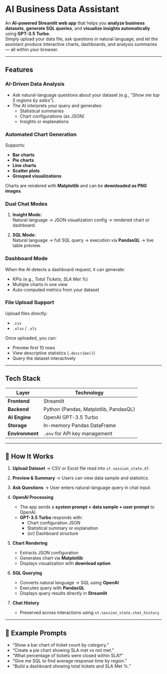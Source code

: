# AI Business Data Assistant

An **AI-powered Streamlit web app** that helps you **analyze business datasets**, **generate SQL queries**, and **visualize insights automatically** using **GPT-3.5 Turbo**.  
Simply upload your data file, ask questions in natural language, and let the assistant produce interactive charts, dashboards, and analysis summaries — all within your browser.

---

##  Features

###  AI-Driven Data Analysis
- Ask natural-language questions about your dataset (e.g., *"Show me top 5 regions by sales"*).  
- The AI interprets your query and generates:
  - Statistical summaries  
  - Chart configurations (as JSON)
  - Insights or explanations  

###  Automated Chart Generation
Supports:
- **Bar charts**
- **Pie charts**
- **Line charts**
- **Scatter plots**
- **Grouped visualizations**

Charts are rendered with **Matplotlib** and can be **downloaded as PNG images**.

###  Dual Chat Modes
1. **Insight Mode:**  
   Natural language → JSON visualization config → rendered chart or dashboard.

2. **SQL Mode:**  
   Natural language → full SQL query → execution via **PandasQL** → live table preview.

###  Dashboard Mode
When the AI detects a dashboard request, it can generate:
- KPIs (e.g., *Total Tickets*, *SLA Met %*)
- Multiple charts in one view
- Auto-computed metrics from your dataset

###  File Upload Support
Upload files directly:
- `.csv`
- `.xlsx` / `.xls`

Once uploaded, you can:
- Preview first 10 rows
- View descriptive statistics (`.describe()`)
- Query the dataset interactively

---

##  Tech Stack

| Layer | Technology |
|-------|-------------|
| **Frontend** | Streamlit |
| **Backend** | Python (Pandas, Matplotlib, PandasQL) |
| **AI Engine** | OpenAI GPT-3.5 Turbo |
| **Storage** | In-memory Pandas DataFrame |
| **Environment** | `.env` for API key management |

---

## 🧠 How It Works

1. **Upload Dataset** → CSV or Excel file read into `st.session_state.df`.

2. **Preview & Summary** → Users can view data sample and statistics.

3. **Ask Questions** → User enters natural-language query in chat input.

4. **OpenAI Processing**
   - The app sends a **system prompt + data sample + user prompt** to OpenAI.
   - **GPT-3.5 Turbo** responds with:
     - Chart configuration JSON  
     - Statistical summary or explanation  
     - *(or)* Dashboard structure

5. **Chart Rendering**
   - Extracts JSON configuration  
   - Generates chart via **Matplotlib**  
   - Displays visualization with **download option**

6. **SQL Querying**
   - Converts natural language → SQL using **OpenAI**
   - Executes query with **PandasQL**
   - Displays query results directly in **Streamlit**

7. **Chat History**
   - Preserved across interactions using `st.session_state.chat_history`

---

## 🧾 Example Prompts

- “Show a bar chart of ticket count by category.”
- “Create a pie chart showing SLA met vs not met.”
- “What percentage of tickets were closed within SLA?”
- “Give me SQL to find average response time by region.”
- “Build a dashboard showing total tickets and SLA Met %.”

